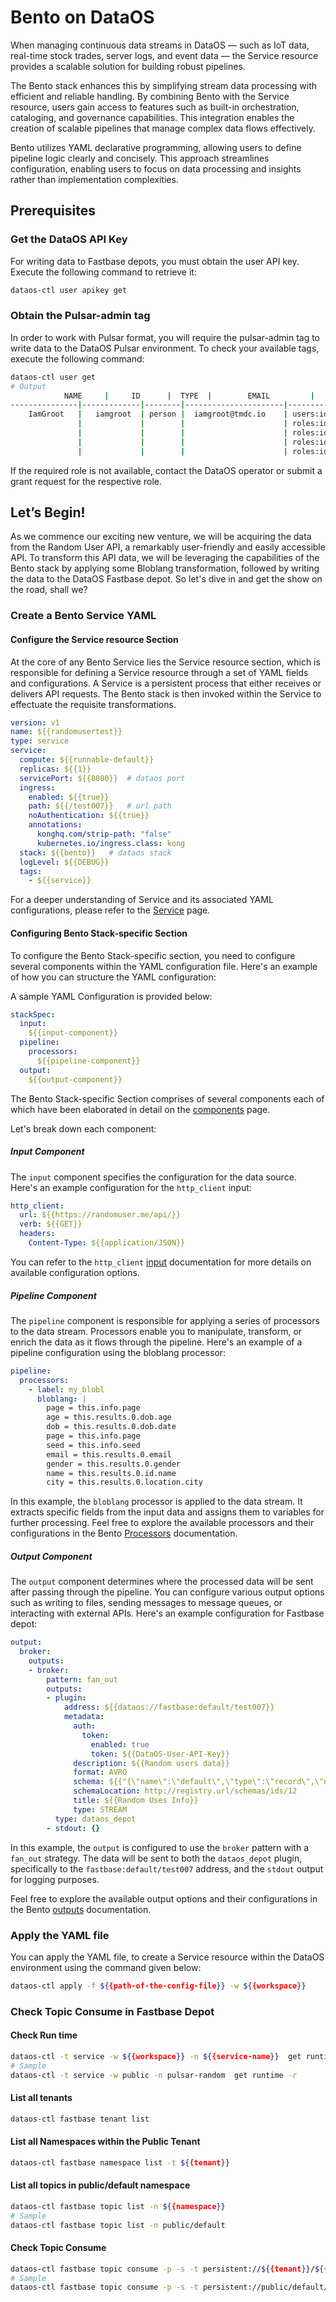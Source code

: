 # Bento on DataOS

When managing continuous data streams in DataOS — such as IoT data, real-time stock trades, server logs, and event data — the Service resource provides a scalable solution for building robust pipelines.

The Bento stack enhances this by simplifying stream data processing with efficient and reliable handling. By combining Bento with the Service resource, users gain access to features such as built-in orchestration, cataloging, and governance capabilities. This integration enables the creation of scalable pipelines that manage complex data flows effectively.

Bento utilizes YAML declarative programming, allowing users to define pipeline logic clearly and concisely. This approach streamlines configuration, enabling users to focus on data processing and insights rather than implementation complexities.

## Prerequisites

### **Get the DataOS API Key**

For writing data to Fastbase depots, you must obtain the user API key. Execute the following command to retrieve it:

```bash
dataos-ctl user apikey get
```

### **Obtain the Pulsar-admin tag**

In order to work with Pulsar format, you will require the pulsar-admin tag to write data to the DataOS Pulsar environment. To check your available tags, execute the following command:

```bash
dataos-ctl user get
# Output
			NAME     |     ID      |  TYPE  |        EMAIL         |              TAGS               
---------------|-------------|--------|----------------------|---------------------------------
	IamGroot   |   iamgroot  | person |  iamgroot@tmdc.io    | users:id:iamgroot,                                         
               |             |        |                      | roles:id:data-dev,              
               |             |        |                      | roles:id:system-dev,        
               |             |        |                      | roles:id:pulsar,            
               |             |        |                      | roles:id:user             

```
If the required role is not available, contact the DataOS operator or submit a grant request for the respective role.

## Let’s Begin!

As we commence our exciting new venture, we will be acquiring the data from the Random User API, a remarkably user-friendly and easily accessible API. To transform this API data, we will be leveraging the capabilities of the Bento stack by applying some Bloblang transformation, followed by writing the data to the DataOS Fastbase depot. So let's dive in and get the show on the road, shall we?

### **Create a Bento Service YAML**

#### **Configure the Service resource Section**

At the core of any Bento Service lies the Service resource section, which is responsible for defining a Service resource through a set of YAML fields and configurations. A Service is a persistent process that either receives or delivers API requests. The Bento stack is then invoked within the Service to effectuate the requisite transformations. 

```yaml
version: v1
name: ${{randomusertest}}
type: service
service:
  compute: ${{runnable-default}}
  replicas: ${{1}}
  servicePort: ${{8080}}  # dataos port
  ingress:
    enabled: ${{true}}
    path: ${{/test007}}   # url path
    noAuthentication: ${{true}}
    annotations:
      konghq.com/strip-path: "false"
      kubernetes.io/ingress.class: kong
  stack: ${{bento}}   # dataos stack
  logLevel: ${{DEBUG}}
  tags:
    - ${{service}}
```

For a deeper understanding of Service and its associated YAML configurations, please refer to the [Service](/resources/service/) page.

#### **Configuring Bento Stack-specific Section**

To configure the Bento Stack-specific section, you need to configure several components within the YAML configuration file. Here's an example of how you can structure the YAML configuration:

 A sample YAML Configuration is provided below:

```yaml
stackSpec:
  input:
    ${{input-component}}
  pipeline:
    processors:
      ${{pipeline-component}}
  output:
    ${{output-component}}
```
The Bento Stack-specific Section comprises of several components each of which have been elaborated in detail on the [components](/resources/stacks/bento/components/) page.

Let's break down each component:

##### **Input Component**

The `input` component specifies the configuration for the data source. Here's an example configuration for the `http_client` input:

```yaml
http_client:
  url: ${{https://randomuser.me/api/}}
  verb: ${{GET}}
  headers:
    Content-Type: ${{application/JSON}}
```

You can refer to the `http_client` [input](/resources/stacks/bento/components/inputs/http_client/) documentation for more details on available configuration options.

##### **Pipeline Component**

The `pipeline` component is responsible for applying a series of processors to the data stream. Processors enable you to manipulate, transform, or enrich the data as it flows through the pipeline. Here's an example of a pipeline configuration using the bloblang processor:

```yaml
pipeline:
  processors:
    - label: my_blobl
      bloblang: |
        page = this.info.page
        age = this.results.0.dob.age
        dob = this.results.0.dob.date
        page = this.info.page
        seed = this.info.seed
        email = this.results.0.email
        gender = this.results.0.gender
        name = this.results.0.id.name
        city = this.results.0.location.city
```
In this example, the `bloblang` processor is applied to the data stream. It extracts specific fields from the input data and assigns them to variables for further processing. Feel free to explore the available processors and their configurations in the Bento [Processors](/resources/stacks/bento/components/processors/) documentation.

##### **Output Component**

The `output` component determines where the processed data will be sent after passing through the pipeline. You can configure various output options such as writing to files, sending messages to message queues, or interacting with external APIs. Here's an example configuration for Fastbase depot:

```yaml
output:
  broker: 
    outputs:
    - broker:
        pattern: fan_out
        outputs:
        - plugin:
            address: ${{dataos://fastbase:default/test007}}
            metadata:
              auth:
                token:
                  enabled: true
                  token: ${{DataOS-User-API-Key}}
              description: ${{Random users data}}
              format: AVRO
              schema: ${{"{\"name\":\"default\",\"type\":\"record\",\"namespace\":\"defaultNamespace\",\"fields\":[{\"name\":\"age\",\"type\":\"int\"},{\"name\":\"city\",\"type\":\"string\"},{\"name\":\"dob\",\"type\":\"string\"},{\"name\":\"email\",\"type\":\"string\"},{\"name\":\"gender\",\"type\":\"string\"},{\"name\":\"name\",\"type\":\"string\"},{\"name\":\"page\",\"type\":\"int\"},{\"name\":\"seed\",\"type\":\"string\"}]}"}}
              schemaLocation: http://registry.url/schemas/ids/12 
              title: ${{Random Uses Info}}
              type: STREAM
          type: dataos_depot
        - stdout: {}
```

In this example, the `output` is configured to use the `broker` pattern with a `fan_out` strategy. The data will be sent to both the `dataos_depot` plugin, specifically to the `fastbase:default/test007` address, and the `stdout` output for logging purposes.

Feel free to explore the available output options and their configurations in the Bento [outputs](/resources/stacks/bento/components/output/) documentation.

### **Apply the YAML file**

You can apply the YAML file, to create a Service resource within the DataOS environment using the command given below:

```bash
dataos-ctl apply -f ${{path-of-the-config-file}} -w ${{workspace}}
```

### **Check Topic Consume in Fastbase Depot**

#### **Check Run time**

```bash
dataos-ctl -t service -w ${{workspace}} -n ${{service-name}}  get runtime -r
# Sample
dataos-ctl -t service -w public -n pulsar-random  get runtime -r
```

#### **List all tenants**

```bash
dataos-ctl fastbase tenant list
```

#### **List all Namespaces within the Public Tenant**

```bash
dataos-ctl fastbase namespace list -t ${{tenant}}
```

#### **List all topics in public/default namespace**

```bash
dataos-ctl fastbase topic list -n ${{namespace}}
# Sample
dataos-ctl fastbase topic list -n public/default
```

#### **Check Topic Consume**

```bash
dataos-ctl fastbase topic consume -p -s -t persistent://${{tenant}}/${{namespace}}/${{topic}}
# Sample
dataos-ctl fastbase topic consume -p -s -t persistent://public/default/test12
```